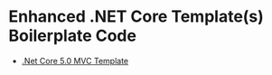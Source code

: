 # Enhanced .NET Core Template(s) Boilerplate Code

* [.Net Core 5.0 MVC Template](dotnet-core-ef-repo-pattern-async/Readme.MD)


